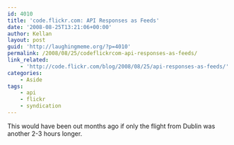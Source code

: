 ```yaml
---
id: 4010
title: 'code.flickr.com: API Responses as Feeds'
date: '2008-08-25T13:21:06+00:00'
author: Kellan
layout: post
guid: 'http://laughingmeme.org/?p=4010'
permalink: /2008/08/25/codeflickrcom-api-responses-as-feeds/
link_related:
    - 'http://code.flickr.com/blog/2008/08/25/api-responses-as-feeds/'
categories:
    - Aside
tags:
    - api
    - flickr
    - syndication
---
```


This would have been out months ago if only the flight from Dublin was another 2-3 hours longer.